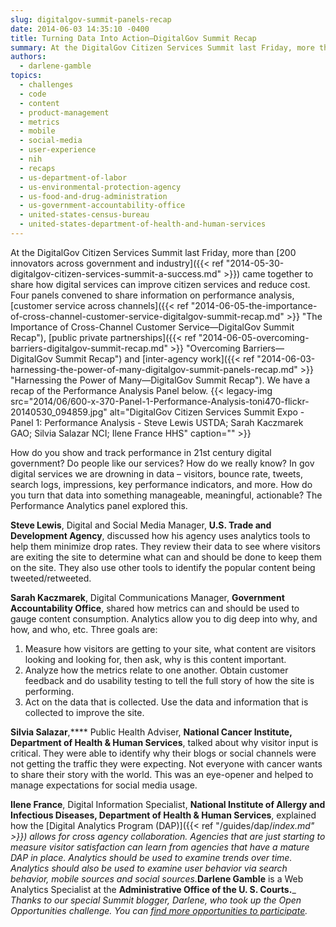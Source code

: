 ```yaml
---
slug: digitalgov-summit-panels-recap
date: 2014-06-03 14:35:10 -0400
title: Turning Data Into Action—DigitalGov Summit Recap
summary: At the DigitalGov Citizen Services Summit last Friday, more than 200 innovators across government and industry came together to share how digital services can improve citizen services and reduce cost. Four panels convened to share information on performance analysis, customer service across channels, public private partnerships and inter-agency work. We have a recap of the
authors:
  - darlene-gamble
topics:
  - challenges
  - code
  - content
  - product-management
  - metrics
  - mobile
  - social-media
  - user-experience
  - nih
  - recaps
  - us-department-of-labor
  - us-environmental-protection-agency
  - us-food-and-drug-administration
  - us-government-accountability-office
  - united-states-census-bureau
  - united-states-department-of-health-and-human-services
---
```


At the DigitalGov Citizen Services Summit last Friday, more than [200 innovators across government and industry]({{< ref "2014-05-30-digitalgov-citizen-services-summit-a-success.md" >}}) came together to share how digital services can improve citizen services and reduce cost. Four panels convened to share information on performance analysis, [customer service across channels]({{< ref "2014-06-05-the-importance-of-cross-channel-customer-service-digitalgov-summit-recap.md" >}} "The Importance of Cross-Channel Customer Service—DigitalGov Summit Recap"), [public private partnerships]({{< ref "2014-06-05-overcoming-barriers-digitalgov-summit-recap.md" >}} "Overcoming Barriers—DigitalGov Summit Recap") and [inter-agency work]({{< ref "2014-06-03-harnessing-the-power-of-many-digitalgov-summit-panels-recap.md" >}} "Harnessing the Power of Many—DigitalGov Summit Recap"). We have a recap of the Performance Analysis Panel below. {{< legacy-img src="2014/06/600-x-370-Panel-1-Performance-Analysis-toni470-flickr-20140530_094859.jpg" alt="DigitalGov Citizen Services Summit Expo - Panel 1: Performance Analysis - Steve Lewis USTDA; Sarah Kaczmarek GAO; Silvia Salazar NCI; Ilene France HHS" caption="" >}}

How do you show and track performance in 21st century digital government? Do people like our services? How do we really know? In gov digital services we are drowning in data &#8211; visitors, bounce rate, tweets, search logs, impressions, key performance indicators, and more. How do you turn that data into something manageable, meaningful, actionable? The Performance Analytics panel explored this.

**Steve Lewis**, Digital and Social Media Manager, **U.S. Trade and Development Agency**, discussed how his agency uses analytics tools to help them minimize drop rates. They review their data to see where visitors are exiting the site to determine what can and should be done to keep them on the site. They also use other tools to identify the popular content being tweeted/retweeted.

**Sarah Kaczmarek**, Digital Communications Manager, **Government Accountability Office**, shared how metrics can and should be used to gauge content consumption. Analytics allow you to dig deep into why, and how, and who, etc. Three goals are:

  1. Measure how visitors are getting to your site, what content are visitors looking and looking for, then ask, why is this content important.
  2. Analyze how the metrics relate to one another. Obtain customer feedback and do usability testing to tell the full story of how the site is performing.
  3. Act on the data that is collected. Use the data and information that is collected to improve the site.

**Silvia Salazar**,**** Public Health Adviser, **National Cancer Institute, Department of Health & Human Services**, talked about why visitor input is critical. They were able to identify why their blogs or social channels were not getting the traffic they were expecting. Not everyone with cancer wants to share their story with the world. This was an eye-opener and helped to manage expectations for social media usage.

**Ilene France**, Digital Information Specialist, **National Institute of Allergy and Infectious Diseases, Department of Health & Human Services**, explained how the [Digital Analytics Program (DAP)]({{< ref "/guides/dap/_index.md" >}}) allows for cross agency collaboration. Agencies that are just starting to measure visitor satisfaction can learn from agencies that have a mature DAP in place. Analytics should be used to examine trends over time. Analytics should also be used to examine user behavior via search behavior, mobile sources and social sources._**Darlene Gamble** is a Web Analytics Specialist at the **Administrative Office of the U. S. Courts.**_
_Thanks to our special Summit blogger, Darlene, who took up the Open Opportunities challenge. You can [find more opportunities to participate](http://gsablogs.gsa.gov/dsic/category/open-opportunities/)._
